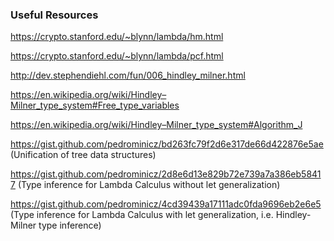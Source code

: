 ### Useful Resources

https://crypto.stanford.edu/~blynn/lambda/hm.html

https://crypto.stanford.edu/~blynn/lambda/pcf.html

http://dev.stephendiehl.com/fun/006_hindley_milner.html

https://en.wikipedia.org/wiki/Hindley–Milner_type_system#Free_type_variables

https://en.wikipedia.org/wiki/Hindley–Milner_type_system#Algorithm_J

https://gist.github.com/pedrominicz/bd263fc79f2d6e317de66d422876e5ae (Unification of tree data structures)

https://gist.github.com/pedrominicz/2d8e6d13e829b72e739a7a386eb58417 (Type inference for Lambda Calculus without let generalization)

https://gist.github.com/pedrominicz/4cd39439a17111adc0fda9696eb2e6e5 (Type inference for Lambda Calculus with let generalization, i.e. Hindley-Milner type inference)

